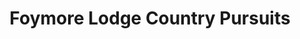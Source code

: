 ---
title: "Foymore Lodge Country Pursuits"
address: "105 Dungannon Road Portadown, Craigavon, Co. Armagh, BT62 1QA"
tel: "+44 (0)28 3833 8755"
county: "Armagh"
category: "Clay Pigeon Shooting"
type: "Content"
lat: "54.46242904663086"
lng: "-6.497072219848633"
---